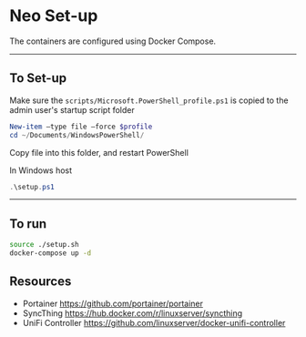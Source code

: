 # Neo Set-up

The containers are configured using Docker Compose.

----

## To Set-up

Make sure the `scripts/Microsoft.PowerShell_profile.ps1` is copied to the admin user's startup script folder

```PowerShell
New-item –type file –force $profile
cd ~/Documents/WindowsPowerShell/
```

Copy file into this folder, and restart PowerShell

In Windows host

```PowerShell
.\setup.ps1
```

----

## To run

```sh
source ./setup.sh
docker-compose up -d
```

## Resources
- Portainer https://github.com/portainer/portainer
- SyncThing https://hub.docker.com/r/linuxserver/syncthing
- UniFi Controller  https://github.com/linuxserver/docker-unifi-controller